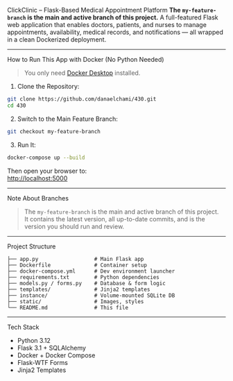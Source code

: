 ClickClinic – Flask-Based Medical Appointment Platform
**The `my-feature-branch` is the main and active branch of this project.** 
A full-featured Flask web application that enables doctors, patients, and nurses to manage appointments, availability, medical records, and notifications — all wrapped in a clean Dockerized deployment.

---

 How to Run This App with Docker (No Python Needed)

> You only need [Docker Desktop](https://www.docker.com/products/docker-desktop) installed.

 1. Clone the Repository:
```bash
git clone https://github.com/danaelchami/430.git
cd 430
```

 2. Switch to the Main Feature Branch:
```bash
git checkout my-feature-branch
```

 3. Run It:
```bash
docker-compose up --build
```

Then open your browser to:  
[http://localhost:5000](http://localhost:5000)

---

Note About Branches

> The `my-feature-branch` is the main and active branch of this project.  
> It contains the latest version, all up-to-date commits, and is the version you should run and review.

---

Project Structure

```
├── app.py                  # Main Flask app
├── Dockerfile              # Container setup
├── docker-compose.yml      # Dev environment launcher
├── requirements.txt        # Python dependencies
├── models.py / forms.py    # Database & form logic
├── templates/              # Jinja2 templates
├── instance/               # Volume-mounted SQLite DB
├── static/                 # Images, styles
└── README.md               # This file
```

---

Tech Stack

- Python 3.12
- Flask 3.1 + SQLAlchemy
- Docker + Docker Compose  
- Flask-WTF Forms  
- Jinja2 Templates
